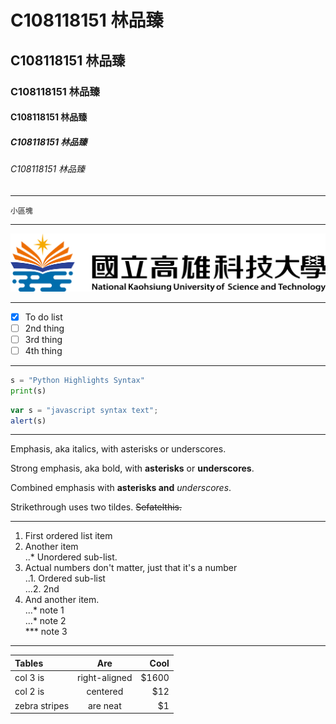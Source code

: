 # C108118151 林品臻
## C108118151 林品臻
### C108118151 林品臻
#### C108118151 林品臻
##### C108118151 林品臻
###### C108118151 林品臻

***

`
小區塊
`

***

![NKUST](nkust.png "高科大")  

***

- [x] To do list
- [ ] 2nd thing
- [ ] 3rd thing
- [ ] 4th thing

***

```python
s = "Python Highlights Syntax"
print(s)
```  

```js
var s = "javascript syntax text";
alert(s)
```  

***

Emphasis, aka italics, with asterisks or underscores.

Strong emphasis, aka bold, with **asterisks** or **underscores**.

Combined emphasis with **asterisks and** *underscores*.

Strikethrough uses two tildes. ~~Sefatelthis.~~  

***

1. First ordered list item  
2. Another item  
..* Unordered sub-list.
3. Actual numbers don't matter, just that it's a number  
   ..1. Ordered sub-list  
   ...2. 2nd  
4. And another item.  
   ...* note 1  
   ...* note 2  
   *** note 3

***

| Tables | Are | Cool |
| :--------|:--------:|------:|
|col 3 is|right-aligned|$1600|
|col 2 is|centered|$12|
|zebra stripes|are neat|$1|
